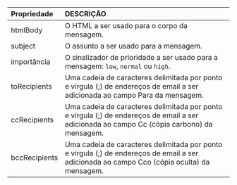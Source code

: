 | Propriedade | DESCRIÇÃO |
| :--- | :--- |
| htmlBody   | O HTML a ser usado para o corpo da mensagem. |
| subject    | O assunto a ser usado para a mensagem. |
| importância | O sinalizador de prioridade a ser usado para a mensagem: `low`, `normal` ou `high`. |
| toRecipients | Uma cadeia de caracteres delimitada por ponto e vírgula (;) de endereços de email a ser adicionada ao campo Para da mensagem. |
| ccRecipients | Uma cadeia de caracteres delimitada por ponto e vírgula (;) de endereços de email a ser adicionada ao campo Cc (cópia carbono) da mensagem. |
| bccRecipients | Uma cadeia de caracteres delimitada por ponto e vírgula (;) de endereços de email a ser adicionada ao campo Cco (cópia oculta) da mensagem. |
